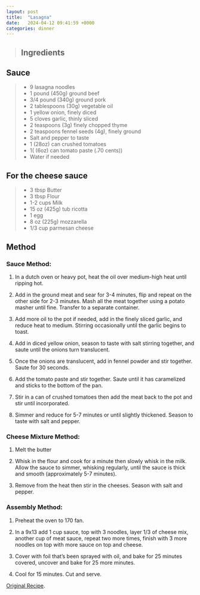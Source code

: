 ```yaml
---
layout: post
title:  "Lasagna"
date:   2024-04-12 09:41:59 +0000
categories: dinner
---
```

> ## Ingredients
>

## Sauce
>
> - 9 lasagna noodles
> - 1 pound (450g) ground beef
> - 3/4 pound (340g) ground pork 
> - 2 tablespoons (30g) vegetable oil
> - 1 yellow onion, finely diced
> - 5 cloves garlic, thinly sliced
> - 2 teaspoons (3g) finely chopped thyme
> - 2 teaspoons fennel seeds (4g), finely ground 
> - Salt and pepper to taste 
> - 1 (28oz) can crushed tomatoes 
> - 1( (6oz) can tomato paste (.70 cents))
> - Water if needed 

## For the cheese sauce
>
> - 3 tbsp Butter
> - 3 tbsp Flour
> - 1-2 cups Milk
> - 15 oz (425g)  tub ricotta 
> - 1 egg
> - 8 oz (225g) mozzarella 
> - 1/3 cup parmesan cheese



## Method

### Sauce Method:

1. In a dutch oven or heavy pot, heat the oil over medium-high heat until ripping hot. 

2. Add in the ground meat and sear for 3-4 minutes, flip and repeat on the other side for 2-3 minutes. Mash all the meat together using a potato masher until fine. Transfer to a separate container. 

3. Add more oil to the pot if needed, add in the finely sliced garlic, and reduce heat to medium. Stirring occasionally until the garlic begins to toast.

4. Add in diced yellow onion, season to taste with salt stirring together, and saute until the onions turn translucent. 

5. Once the onions are translucent, add in fennel powder and stir together. Saute for 30 seconds. 

6. Add the tomato paste and stir together. Saute until it has caramelized and sticks to the bottom of the pan.

7. Stir in a can of crushed tomatoes then add the meat back to the pot and stir until incorporated. 

8. Simmer and reduce for 5-7 minutes or until slightly thickened. Season to taste with salt and pepper.


### Cheese Mixture Method:

1. Melt the butter

2. Whisk in the flour and cook for a minute then slowly whisk in the milk. Allow the sauce to simmer, whisking regularly, until the sauce is thick and smooth (approximately 5-7 minutes).

3. Remove from the heat then stir in the cheeses. Season with salt and pepper. 


### Assembly Method:

1. Preheat the oven to 170 fan. 

2. In a 9x13 add 1 cup sauce, top with 3 noodles, layer 1/3 of cheese mix, another cup of meat sauce, repeat two more times, finish with 3 more noodles on top with more sauce on top and cheese.

3. Cover with foil that’s been sprayed with oil, and bake for 25 minutes covered, uncover and bake for 25 more minutes.

4. Cool for 15 minutes. Cut and serve.


[Original Recipe][original-recipe].

[original-recipe]: https://www.joshuaweissman.com/post/1-dollar-lasagna-but-cheaper
